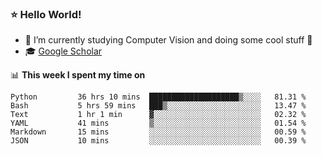 ### ⭐️ Hello World!

<!--
**hologerry/hologerry** is a ✨ _special_ ✨ repository because its `README.md` (this file) appears on your GitHub profile.

Here are some ideas to get you started:

- 🔭 I’m currently working and studying on Computer Vision
- 🌱 I’m currently learning at Peking University
- 💬 Ask me about 
- 📫 How to reach me: E-mail
- 😄 Pronouns: he/his
- ⚡ Fun fact: Music is the Power
-->


- 🔭 I’m currently studying Computer Vision and doing some cool stuff 🤖
- 🎓 [Google Scholar](https://scholar.google.com/citations?user=3ykqW9wAAAAJ&hl=en)


📊 **This week I spent my time on**

<!--START_SECTION:waka-->

```text
Python         36 hrs 10 mins  ████████████████████▒░░░░   81.31 %
Bash           5 hrs 59 mins   ███▒░░░░░░░░░░░░░░░░░░░░░   13.47 %
Text           1 hr 1 min      ▓░░░░░░░░░░░░░░░░░░░░░░░░   02.32 %
YAML           41 mins         ▒░░░░░░░░░░░░░░░░░░░░░░░░   01.54 %
Markdown       15 mins         ░░░░░░░░░░░░░░░░░░░░░░░░░   00.59 %
JSON           10 mins         ░░░░░░░░░░░░░░░░░░░░░░░░░   00.39 %
```

<!--END_SECTION:waka-->
